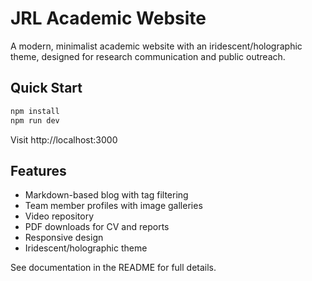 # JRL Academic Website

A modern, minimalist academic website with an iridescent/holographic theme, designed for research communication and public outreach.

## Quick Start

```bash
npm install
npm run dev
```

Visit http://localhost:3000

## Features

- Markdown-based blog with tag filtering
- Team member profiles with image galleries
- Video repository
- PDF downloads for CV and reports
- Responsive design
- Iridescent/holographic theme

See documentation in the README for full details.
